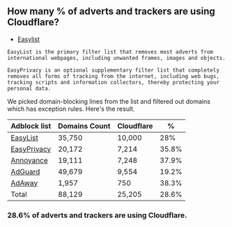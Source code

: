 ## How many % of adverts and trackers are using Cloudflare?


- [Easylist](https://web.archive.org/web/20210516110248/https://easylist.to/)
```
EasyList is the primary filter list that removes most adverts from international webpages, including unwanted frames, images and objects.

EasyPrivacy is an optional supplementary filter list that completely removes all forms of tracking from the internet, including web bugs, tracking scripts and information collectors, thereby protecting your personal data.
```


We picked domain-blocking lines from the list and filtered out domains which has exception rules.
Here's the result.


| Adblock list | Domains Count | Cloudflare | % |
| --- | --- | --- | --- |
| [EasyList](https://easylist.to/easylist/easylist.txt) | 35,750 | 10,000 | 28% |
| [EasyPrivacy](https://easylist.to/easylist/easyprivacy.txt) | 20,172 | 7,214 | 35.8% |
| [Annoyance](https://secure.fanboy.co.nz/fanboy-annoyance.txt) | 19,111 | 7,248 | 37.9% |
| [AdGuard](https://adguardteam.github.io/AdGuardSDNSFilter/Filters/filter.txt) | 49,679 | 9,554 | 19.2% |
| [AdAway](https://raw.githubusercontent.com/AdAway/adaway.github.io/master/hosts.txt) | 1,957 | 750 | 38.3% |
| Total | 88,129 | 25,205 | 28.6% |


### 28.6% of adverts and trackers are using Cloudflare.